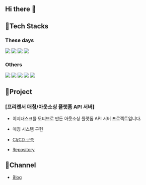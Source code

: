 ## Hi there 👋

## 📌Tech Stacks

### These days
<img src="https://img.shields.io/badge/Spring-6DB33F?style=for-the-badge&logo=Spring&logoColor=white"> <img src="https://img.shields.io/badge/Java-007396?style=for-the-badge&logo=openjdk&logoColor=white"> <img src="https://img.shields.io/badge/JPA-59666C?style=for-the-badge&logo=Hibernate&logoColor=white"> <img src="https://img.shields.io/badge/mysql-4479A1?style=for-the-badge&logo=mysql&logoColor=white">

### Others
<img src="https://img.shields.io/badge/mybatis-4479A1?style=for-the-badge&logo=mybatis&logoColor=white"> <img src="https://img.shields.io/badge/gradle-02303A?style=for-the-badge&logo=gradle&logoColor=white"> <img src="https://img.shields.io/badge/aws-232F3E?style=for-the-badge&logo=amazonaws&logoColor=white"> <img src="https://img.shields.io/badge/docker-2496ED?style=for-the-badge&logo=docker&logoColor=white"> <img src="https://img.shields.io/badge/C++-00599C?style=for-the-badge&logo=C%2B%2B&logoColor=white"/>

## 📌Project

### [프리랜서 매칭/아웃소싱 플랫폼 API 서버]

- 이지태스크를 모티브로 만든 아웃소싱 플랫폼 API 서버 프로젝트입니다.
- 매칭 시스템 구현
- [CI/CD 구축](https://github.com/Jin959/easytask-test#cicd-구축)

- [Repository](https://github.com/ASAC-E-Team/easytask)

## 📌Channel
- [Blog](https://jinlee.netlify.app/)
